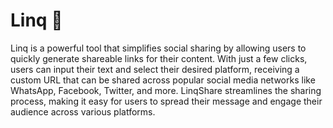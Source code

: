 # Linq 🚀

Linq is a powerful tool that simplifies social sharing by allowing users to quickly generate shareable links for their content. With just a few clicks, users can input their text and select their desired platform, receiving a custom URL that can be shared across popular social media networks like WhatsApp, Facebook, Twitter, and more. LinqShare streamlines the sharing process, making it easy for users to spread their message and engage their audience across various platforms.
